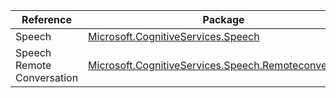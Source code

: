 | Reference | Package | Source |
|---|---|---|
|Speech|[Microsoft.CognitiveServices.Speech](https://www.nuget.org/packages/Microsoft.CognitiveServices.Speech)|[GitHub](https://github.com/Azure/azure-sdk-for-net)|
|Speech Remote Conversation|[Microsoft.CognitiveServices.Speech.Remoteconversation](https://www.nuget.org/packages/Microsoft.CognitiveServices.Speech.Remoteconversation)|[GitHub](https://github.com/Azure/azure-sdk-for-net)|
